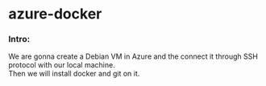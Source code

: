 # azure-docker

### Intro:

We are gonna create a Debian VM in Azure and the connect it through SSH protocol with our local machine.<br>
Then we will install docker and git on it.

